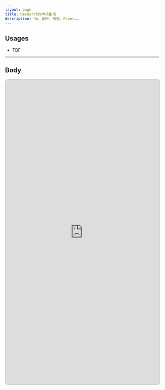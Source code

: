 ```yaml
---
layout: page
title: Research向申请指南
description: RA、暑研、陶瓷、Paper……
---
```


## Usages
- TBF

---

## Body
<block>
<iframe src="https://v2-embednotion.com/CUCSApp-eb37e6648e9f498fa23f0a1ec406350e"></iframe>  <style>  iframe { width: 100%; height: 1000px; border: 2px solid #ccc; border-radius: 10px; padding: none; }  </style>
</block>